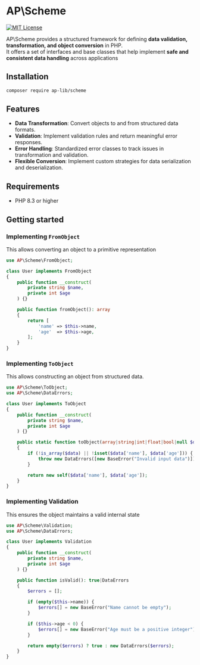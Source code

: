 # AP\Scheme

[![MIT License](https://img.shields.io/badge/license-MIT-blue.svg)](LICENSE)

AP\Scheme provides a structured framework for defining **data validation, transformation, and object conversion** in PHP.  
It offers a set of interfaces and base classes that help implement **safe and consistent data handling** across applications

## Installation

```bash
composer require ap-lib/scheme
```

## Features

- **Data Transformation**: Convert objects to and from structured data formats.
- **Validation**: Implement validation rules and return meaningful error responses.
- **Error Handling**: Standardized error classes to track issues in transformation and validation.
- **Flexible Conversion**: Implement custom strategies for data serialization and deserialization.

## Requirements

- PHP 8.3 or higher

## Getting started

### Implementing `FromObject`
This allows converting an object to a primitive representation

```php
use AP\Scheme\FromObject;

class User implements FromObject
{
    public function __construct(
        private string $name,
        private int $age
    ) {}

    public function fromObject(): array
    {
        return [
            'name' => $this->name,
            'age'  => $this->age,
        ];
    }
}
```

### Implementing `ToObject`
This allows constructing an object from structured data.

```php
use AP\Scheme\ToObject;
use AP\Scheme\DataErrors;

class User implements ToObject
{
    public function __construct(
        private string $name,
        private int $age
    ) {}

    public static function toObject(array|string|int|float|bool|null $data): static
    {
        if (!is_array($data) || !isset($data['name'], $data['age'])) {
            throw new DataErrors([new BaseError("Invalid input data")]);
        }

        return new self($data['name'], $data['age']);
    }
}
```

### Implementing Validation
This ensures the object maintains a valid internal state

```php
use AP\Scheme\Validation;
use AP\Scheme\DataErrors;

class User implements Validation
{
    public function __construct(
        private string $name,
        private int $age
    ) {}

    public function isValid(): true|DataErrors
    {
        $errors = [];

        if (empty($this->name)) {
            $errors[] = new BaseError("Name cannot be empty");
        }

        if ($this->age < 0) {
            $errors[] = new BaseError("Age must be a positive integer");
        }

        return empty($errors) ? true : new DataErrors($errors);
    }
}

```